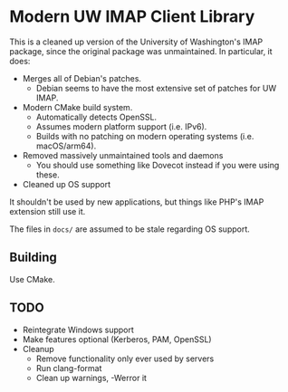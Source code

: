# Modern UW IMAP Client Library

This is a cleaned up version of the University of Washington's IMAP package,
since the original package was unmaintained.
In particular, it does:

* Merges all of Debian's patches.
  * Debian seems to have the most extensive set of patches for UW IMAP.
* Modern CMake build system.
  * Automatically detects OpenSSL.
  * Assumes modern platform support (i.e. IPv6).
  * Builds with no patching on modern operating systems (i.e. macOS/arm64).
* Removed massively unmaintained tools and daemons
  * You should use something like Dovecot instead if you were using these.
* Cleaned up OS support

It shouldn't be used by new applications, but things like PHP's IMAP extension
still use it.

The files in `docs/` are assumed to be stale regarding OS support.

## Building

Use CMake.

## TODO

* Reintegrate Windows support
* Make features optional (Kerberos, PAM, OpenSSL)
* Cleanup
  * Remove functionality only ever used by servers
  * Run clang-format
  * Clean up warnings, -Werror it